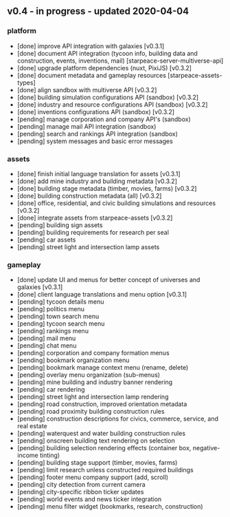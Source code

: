 
## v0.4 - in progress - updated 2020-04-04
### platform
* [done] improve API integration with galaxies [v0.3.1]
* [done] document API integration (tycoon info, building data and construction, events, inventions, mail) [starpeace-server-multiverse-api]
* [done] upgrade platform dependencies (nuxt, PixiJS) [v0.3.2]
* [done] document metadata and gameplay resources [starpeace-assets-types]
* [done] align sandbox with multiverse API [v0.3.2]
* [done] building simulation configurations API (sandbox) [v0.3.2]
* [done] industry and resource configurations API (sandbox) [v0.3.2]
* [done] inventions configurations API (sandbox) [v0.3.2]
* [pending] manage corporation and company API's (sandbox)
* [pending] manage mail API integration (sandbox)
* [pending] search and rankings API integration (sandbox)
* [pending] system messages and basic error messages

### assets
* [done] finish initial language translation for assets [v0.3.1]
* [done] add mine industry and building metadata [v0.3.2]
* [done] building stage metadata (timber, movies, farms) [v0.3.2]
* [done] building construction metadata (all) [v0.3.2]
* [done] office, residential, and civic building simulations and resources [v0.3.2]
* [done] integrate assets from starpeace-assets [v0.3.2]
* [pending] building sign assets
* [pending] building requirements for research per seal
* [pending] car assets
* [pending] street light and intersection lamp assets

### gameplay
* [done] update UI and menus for better concept of universes and galaxies [v0.3.1]
* [done] client language translations and menu option [v0.3.1]
* [pending] tycoon details menu
* [pending] politics menu
* [pending] town search menu
* [pending] tycoon search menu
* [pending] rankings menu
* [pending] mail menu
* [pending] chat menu
* [pending] corporation and company formation menus
* [pending] bookmark organization menu
* [pending] bookmark manage context menu (rename, delete)
* [pending] overlay menu organization (sub-menus)
* [pending] mine building and industry banner rendering
* [pending] car rendering
* [pending] street light and intersection lamp rendering
* [pending] road construction, improved orientation metadata
* [pending] road proximity building construction rules
* [pending] construction descriptions for civics, commerce, service, and real estate
* [pending] waterquest and water building construction rules
* [pending] onscreen building text rendering on selection
* [pending] building selection rendering effects (container box, negative-income tinting)
* [pending] building stage support (timber, movies, farms)
* [pending] limit research unless constructed required buildings
* [pending] footer menu company support (add, scroll)
* [pending] city detection from current camera
* [pending] city-specific ribbon ticker updates
* [pending] world events and news ticker integration
* [pending] menu filter widget (bookmarks, research, construction)
